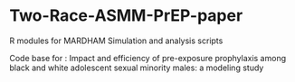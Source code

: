 # Two-Race-ASMM-PrEP-paper
R modules for MARDHAM
Simulation and analysis scripts

Code base for : Impact and efficiency of pre-exposure prophylaxis among black and white adolescent sexual minority males: a modeling study
